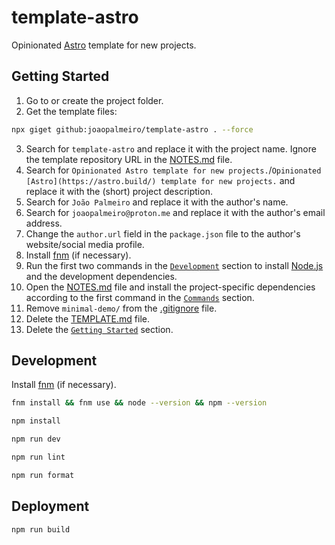 # template-astro

Opinionated [Astro](https://astro.build/) template for new projects.

## Getting Started

1. Go to or create the project folder.
2. Get the template files:

```bash
npx giget github:joaopalmeiro/template-astro . --force
```

3. Search for `template-astro` and replace it with the project name. Ignore the template repository URL in the [NOTES.md](NOTES.md) file.
4. Search for `Opinionated Astro template for new projects.`/`Opinionated [Astro](https://astro.build/) template for new projects.` and replace it with the (short) project description.
5. Search for `João Palmeiro` and replace it with the author's name.
6. Search for `joaopalmeiro@proton.me` and replace it with the author's email address.
7. Change the `author.url` field in the `package.json` file to the author's website/social media profile.
8. Install [fnm](https://github.com/Schniz/fnm) (if necessary).
9. Run the first two commands in the [`Development`](#development) section to install [Node.js](https://nodejs.org/en) and the development dependencies.
10. Open the [NOTES.md](NOTES.md) file and install the project-specific dependencies according to the first command in the [`Commands`](NOTES.md#commands) section.
11. Remove `minimal-demo/` from the [.gitignore](.gitignore) file.
12. Delete the [TEMPLATE.md](TEMPLATE.md) file.
13. Delete the [`Getting Started`](#getting-started) section.

## Development

Install [fnm](https://github.com/Schniz/fnm) (if necessary).

```bash
fnm install && fnm use && node --version && npm --version
```

```bash
npm install
```

```bash
npm run dev
```

```bash
npm run lint
```

```bash
npm run format
```

## Deployment

```bash
npm run build
```
